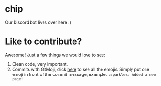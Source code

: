 # chip
Our Discord bot lives over here :)

# Like to contribute?
Awesome! Just a few things we would love to see:
1. Clean code, very important.
2. Commits with GitMoji, click [here](https://gitmoji.carloscuesta.me/) to see all the emojis. Simply put one emoji in front of the commit message, example: `:sparkles: Added a new page!`
